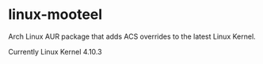 # linux-mooteel
Arch Linux AUR package that adds ACS overrides to the latest Linux Kernel.

Currently Linux Kernel 4.10.3
